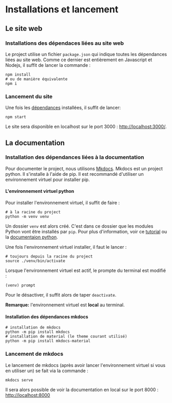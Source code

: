 # Installations et lancement

## Le site web

### Installations des dépendaces liées au site web

Le project utilise un fichier `package.json` qui indique toutes les dépendances liées au
site web. Comme ce dernier est entièrement en Javascript et Nodejs, il suffit de lancer
la commande : 
```{bash}
npm install 
# ou de manière équivalente
npm i
```

### Lancement du site

Une fois les [dépendances](#Le-site-web) installées, il suffit de lancer:
```{bash}
npm start
```
Le site sera disponible en localhost sur le port 3000 :  [http://localhost:3000/](http://localhost:3000/).

## La documentation

### Installation des dépendances liées à la documentation

Pour documenter le project, nous utilisons [Mkdocs](https://www.mkdocs.org/).
Mkdocs est un project python. Il s'installe à l'aide de pip.
Il est recommandé d'utiliser un environnement virtuel pour installer pip.

#### L'environnement virtuel python

Pour installer l'environnement virtuel, il suffit de faire :
```{bash}
# à la racine du project 
python -m venv venv
```
Un dossier `venv` est alors créé. C'est dans ce dossier que les modules Python vont être installés par `pip`.
Pour plus d'information, voir ce [tutorial](https://realpython.com/python-virtual-environments-a-primer/) ou la [documentaion python](https://docs.python.org/3/library/venv.html).

Une fois l'environnement virtuel installer, il faut le lancer :
```{bash}
# toujours depuis la racine du project
source ./venv/bin/activate
```
Lorsque l'environnement virtuel est actif, le prompte du terminal est modifié :
```{bash}
(venv) prompt
```
Pour le désactiver, il suffit alors de taper `deactivate`.

**Remarque:** l'environnement virtuel est **local** au terminal. 

#### Installation des dépendances mkdocs

```{bash}
# installation de mkdocs
python -m pip install mkdocs
# installation de material (le theme courant utilisé)
python -m pip install mkdocs-material
``` 

### Lancement de mkdocs
Le lancement de mkdocs (après avoir lancer l'environnement virtuel si vous en utiliser un) se fait via la commande : 
```{bash}
mkdocs serve
```
Il sera alors possible de voir la documentation en local sur le port 8000 : [http://localhost:8000](http://localhost:8000/)
